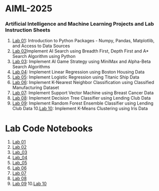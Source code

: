 # AIML-2025
### Artificial Intelligence and Machine Learning Projects and Lab Instruction Sheets
1. [Lab 01](https://github.com/kirankumareranki/AIML-2025/blob/main/AIML_A1.pdf): Introduction to Python Packages - Numpy, Pandas, Matplotlib, and Access to Data Sources
2. [Lab 02](https://github.com/kirankumareranki/AIML-2025/blob/main/AIML_A2.pdf)Implement AI Search using Breadth First, Depth First and A* Search Algorithm using Python
3. [Lab 03](https://github.com/kirankumareranki/AIML-2025/blob/main/AIML_A3.pdf): Implement AI Game Strategy using MiniMax and Alpha-Beta Search Algorithms
4. [Lab 04](https://github.com/kirankumareranki/AIML-2025/blob/main/AIML_A4.pdf): Implement Linear Regression using Boston Housing Data
5. [Lab 05](https://github.com/kirankumareranki/AIML-2025/blob/main/AIML_A5.pdf): Implement Logistic Regression using Titanic Ship Data
6. [Lab 06](https://github.com/kirankumareranki/AIML-2025/blob/main/AIML_A6.pdf): Implement K-Nearest Neighbor Classification using Classified Manufacturing Dataset
7. [Lab 07](https://github.com/kirankumareranki/AIML-2025/blob/main/AIML_A7.pdf): Implement Support Vector Machine using Breast Cancer Data
8. [Lab 08](https://github.com/kirankumareranki/AIML-2025/blob/main/AIML_A8.pdf): Implement Decision Tree Classifier using Lending Club Data
9. [Lab 09](https://github.com/kirankumareranki/AIML-2025/blob/main/AIML_A9.pdf): Implement Random Forest Ensemble Classifier using Lending Club Data
10.[Lab 10](https://github.com/kirankumareranki/AIML-2025/blob/main/AIML_A10.pdf): Implement K-Means Clustering using Iris Data

# Lab Code Notebooks
1. [Lab 01](https://github.com/pruthagwin123/AIML-2025/blob/main/Lab01_AIML.ipynb)
2. [Lab 02](https://github.com/pruthagwin123/AIML-2025/blob/main/Lab02_AIML.ipynb)
3. [Lab_03](https://github.com/pruthagwin123/AIML-2025/blob/main/Lab03_AIML.ipynb)
4. [Lab_04](https://github.com/pruthagwin123/AIML-2025/blob/main/LAB04_AIML.ipynb)
5. [Lab_05](https://github.com/pruthagwin123/AIML-2025/blob/main/Lab05_AIML.ipynb)
6. [Lab 06]()
7. [Lab 07]()
8. [Lab 08]()
9. [Lab 09]()
10.[Lab 10]()
